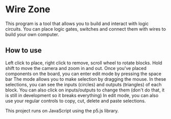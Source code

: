 # Wire Zone

This program is a tool that allows you to build and interact with logic circuits.
You can place logic gates, switches and connect them with wires to build your own computer.


## How to use
Left click to place, right click to remove, scroll wheel to rotate blocks.
Hold shift to move the camera and zoom in and out.
Once you've placed components on the board, you can enter edit mode by pressing the space bar
The mode allows you to make selection by dragging the mouse.
In these selections, you can see the inputs (circles) and outputs (triangles) of each block.
You can also click on inputs/outputs to change them (don't do that, it is still in development so it breaks everything)
In edit mode, you can also use your regular controls to copy, cut, delete and paste selections.

This project runs on JavaScript using the p5.js library.
